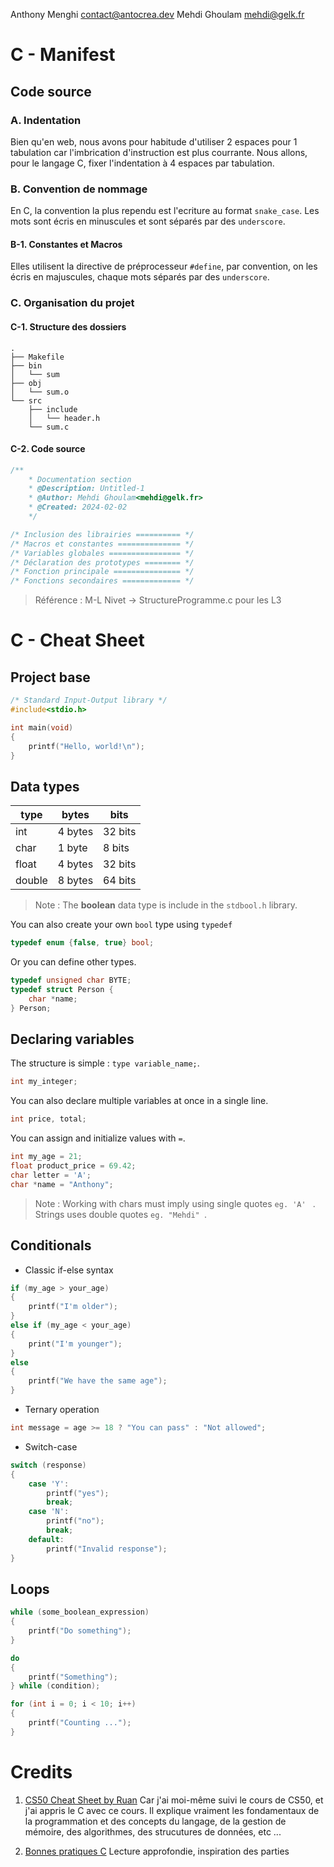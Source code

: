 Anthony Menghi <contact@antocrea.dev>
Mehdi Ghoulam <mehdi@gelk.fr>

# C - Manifest

## Code source

### A. Indentation

Bien qu'en web, nous avons pour habitude d'utiliser 2 espaces pour 1 tabulation car l'imbrication d'instruction est plus courrante.
Nous allons, pour le langage C, fixer l'indentation à 4 espaces par tabulation.

### B. Convention de nommage

En C, la convention la plus rependu est l'ecriture au format `snake_case`. Les mots sont écris en minuscules et sont séparés par des `underscore`.

#### B-1. Constantes et Macros

Elles utilisent la directive de préprocesseur `#define`, par convention, on les écris en majuscules, chaque mots séparés par des `underscore`.

### C. Organisation du projet

#### C-1. Structure des dossiers

```
.
├── Makefile
├── bin
│   └── sum
├── obj
│   └── sum.o
└── src
    ├── include
    │   └── header.h
    └── sum.c
```

#### C-2. Code source

```c
/**
	* Documentation section
	* @Description: Untitled-1
	* @Author: Mehdi Ghoulam<mehdi@gelk.fr>
	* @Created: 2024-02-02
	*/

/* Inclusion des librairies ========== */
/* Macros et constantes ============== */
/* Variables globales ================ */
/* Déclaration des prototypes ======== */
/* Fonction principale =============== */
/* Fonctions secondaires ============= */
```

> Référence : M-L Nivet -> StructureProgramme.c pour les L3

# C - Cheat Sheet

## Project base

```c
/* Standard Input-Output library */
#include<stdio.h>

int main(void)
{
    printf("Hello, world!\n");
}
```

## Data types

| type   | bytes   | bits    |
| ------ | ------- | ------- |
| int    | 4 bytes | 32 bits |
| char   | 1 byte  | 8 bits  |
| float  | 4 bytes | 32 bits |
| double | 8 bytes | 64 bits |

> Note : The **boolean** data type is include in the `stdbool.h` library.

You can also create your own `bool` type using `typedef`

```c
typedef enum {false, true} bool;
```

Or you can define other types.

```c
typedef unsigned char BYTE;
typedef struct Person {
    char *name;
} Person;
```

## Declaring variables

The structure is simple : `type variable_name;`.

```c
int my_integer;
```

You can also declare multiple variables at once in a single line.

```c
int price, total;
```

You can assign and initialize values with `=`.

```c
int my_age = 21;
float product_price = 69.42;
char letter = 'A';
char *name = "Anthony";
```

> Note : Working with chars must imply using single quotes `eg. 'A' ` . Strings uses double quotes `eg. "Mehdi" `.

## Conditionals

- Classic if-else syntax

```c
if (my_age > your_age)
{
    printf("I'm older");
}
else if (my_age < your_age)
{
    print("I'm younger");
}
else
{
    printf("We have the same age");
}
```

- Ternary operation

```c
int message = age >= 18 ? "You can pass" : "Not allowed";
```

- Switch-case

```c
switch (response)
{
    case 'Y':
        printf("yes");
        break;
    case 'N':
        printf("no");
        break;
    default:
        printf("Invalid response");
}
```

## Loops

```c
while (some_boolean_expression)
{
    printf("Do something");
}

do
{
    printf("Something");
} while (condition);

for (int i = 0; i < 10; i++)
{
    printf("Counting ...");
}
```

# Credits

1. [CS50 Cheat Sheet by Ruan](https://cheatography.com/ruan/cheat-sheets/cs50/pdf/)
   Car j'ai moi-même suivi le cours de CS50, et j'ai appris le C avec ce cours. Il explique vraiment les fondamentaux de la programmation et des concepts du langage, de la gestion de mémoire, des algorithmes, des strucutures de données, etc ...

2. [Bonnes pratiques C](https://emmanuel-delahaye.developpez.com/tutoriels/c/bonnes-pratiques-codage-c/#LI)
   Lecture approfondie, inspiration des parties
